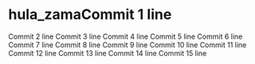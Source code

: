 # hula_zamaCommit 1 line
Commit 2 line
Commit 3 line
Commit 4 line
Commit 5 line
Commit 6 line
Commit 7 line
Commit 8 line
Commit 9 line
Commit 10 line
Commit 11 line
Commit 12 line
Commit 13 line
Commit 14 line
Commit 15 line

<!-- Auto-update: 2025-10-12T14:12:00.714332 -->

<!-- Auto-update: 2025-10-14T01:10:09.753304 -->

<!-- Auto-update: 2025-10-14T05:06:31.275979 -->

<!-- Auto-update: 2025-10-14T05:40:52.254102 -->
